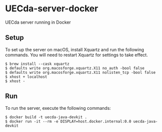 # UECda-server-docker
UECda server running in Docker

## Setup
To set up the server on macOS, install Xquartz and run the following commands. You will need to restart Xquartz for settings to take effect.

```
$ brew install --cask xquartz
$ defaults write org.macosforge.xquartz.X11 no_auth -bool false
$ defaults write org.macosforge.xquartz.X11 nolisten_tcp -bool false
$ xhost + localhost
$ xhost -
```

## Run
To run the server, execute the following commands:

```
$ docker build -t uecda-java-devkit .
$ docker run -it --rm -e DISPLAY=host.docker.internal:0.0 uecda-java-devkit
```